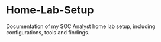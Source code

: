 # Home-Lab-Setup
Documentation of my SOC Analyst home lab setup, including configurations, tools and findings.
